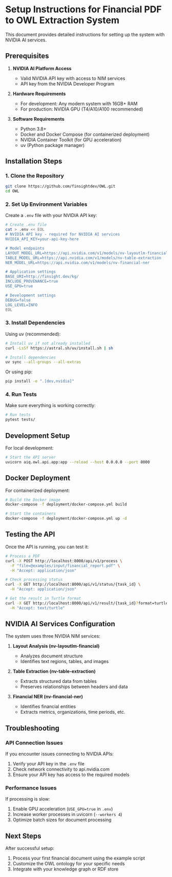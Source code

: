 # Setup Instructions for Financial PDF to OWL Extraction System

This document provides detailed instructions for setting up the system with NVIDIA AI services.

## Prerequisites

1. **NVIDIA AI Platform Access**
   - Valid NVIDIA API key with access to NIM services
   - API key from the NVIDIA Developer Program

2. **Hardware Requirements**
   - For development: Any modern system with 16GB+ RAM
   - For production: NVIDIA GPU (T4/A10/A100 recommended)

3. **Software Requirements**
   - Python 3.8+
   - Docker and Docker Compose (for containerized deployment)
   - NVIDIA Container Toolkit (for GPU acceleration)
   - uv (Python package manager)

## Installation Steps

### 1. Clone the Repository

```bash
git clone https://github.com/finsightdev/OWL.git
cd OWL
```

### 2. Set Up Environment Variables

Create a `.env` file with your NVIDIA API key:

```bash
# Create .env file
cat > .env << EOL
# NVIDIA API key - required for NVIDIA AI services
NVIDIA_API_KEY=your-api-key-here

# Model endpoints
LAYOUT_MODEL_URL=https://api.nvidia.com/v1/models/nv-layoutlm-financial
TABLE_MODEL_URL=https://api.nvidia.com/v1/models/nv-table-extraction
NER_MODEL_URL=https://api.nvidia.com/v1/models/nv-financial-ner

# Application settings
BASE_URI=http://finsight.dev/kg/
INCLUDE_PROVENANCE=true
USE_GPU=true

# Development settings
DEBUG=false
LOG_LEVEL=INFO
EOL
```

### 3. Install Dependencies

Using uv (recommended):

```bash
# Install uv if not already installed
curl -LsSf https://astral.sh/uv/install.sh | sh

# Install dependencies
uv sync --all-groups --all-extras
```

Or using pip:

```bash
pip install -e ".[dev,nvidia]"
```

### 4. Run Tests

Make sure everything is working correctly:

```bash
# Run tests
pytest tests/
```

## Development Setup

For local development:

```bash
# Start the API server
uvicorn aiq.owl.api.app:app --reload --host 0.0.0.0 --port 8000
```

## Docker Deployment

For containerized deployment:

```bash
# Build the Docker image
docker-compose -f deployment/docker-compose.yml build

# Start the containers
docker-compose -f deployment/docker-compose.yml up -d
```

## Testing the API

Once the API is running, you can test it:

```bash
# Process a PDF
curl -X POST http://localhost:8000/api/v1/process \
  -F "file=@examples/input/financial_report.pdf" \
  -H "Accept: application/json"

# Check processing status
curl -X GET http://localhost:8000/api/v1/status/{task_id} \
  -H "Accept: application/json"

# Get the result in Turtle format
curl -X GET http://localhost:8000/api/v1/result/{task_id}?format=turtle \
  -H "Accept: text/turtle"
```

## NVIDIA AI Services Configuration

The system uses three NVIDIA NIM services:

1. **Layout Analysis (nv-layoutlm-financial)**
   - Analyzes document structure
   - Identifies text regions, tables, and images

2. **Table Extraction (nv-table-extraction)**
   - Extracts structured data from tables
   - Preserves relationships between headers and data

3. **Financial NER (nv-financial-ner)**
   - Identifies financial entities
   - Extracts metrics, organizations, time periods, etc.

## Troubleshooting

### API Connection Issues

If you encounter issues connecting to NVIDIA APIs:

1. Verify your API key in the `.env` file
2. Check network connectivity to api.nvidia.com
3. Ensure your API key has access to the required models

### Performance Issues

If processing is slow:

1. Enable GPU acceleration (`USE_GPU=true` in `.env`)
2. Increase worker processes in uvicorn (`--workers 4`)
3. Optimize batch sizes for document processing

## Next Steps

After successful setup:

1. Process your first financial document using the example script
2. Customize the OWL ontology for your specific needs
3. Integrate with your knowledge graph or RDF store